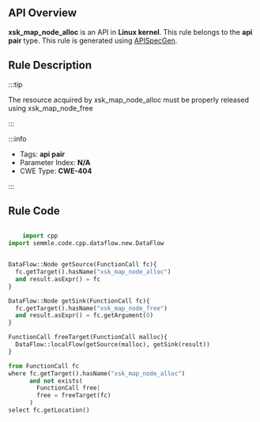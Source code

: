 ---
---


## API Overview
**xsk_map_node_alloc** is an API in **Linux kernel**. This rule belongs to the **api pair** type. This rule is generated using [APISpecGen](../../tools/APISpecGen).
## Rule Description

:::tip

The resource acquired by xsk_map_node_alloc must be properly released using xsk_map_node_free

:::

:::info

- Tags: **api pair**
- Parameter Index: **N/A**
- CWE Type: **CWE-404**

:::

## Rule Code
```python

    import cpp
import semmle.code.cpp.dataflow.new.DataFlow


DataFlow::Node getSource(FunctionCall fc){
  fc.getTarget().hasName("xsk_map_node_alloc")
  and result.asExpr() = fc
}

DataFlow::Node getSink(FunctionCall fc){
  fc.getTarget().hasName("xsk_map_node_free")
  and result.asExpr() = fc.getArgument(0)
}

FunctionCall freeTarget(FunctionCall malloc){
  DataFlow::localFlow(getSource(malloc), getSink(result))
}

from FunctionCall fc
where fc.getTarget().hasName("xsk_map_node_alloc")
      and not exists(
        FunctionCall free| 
        free = freeTarget(fc)
      )
select fc.getLocation()

    
```